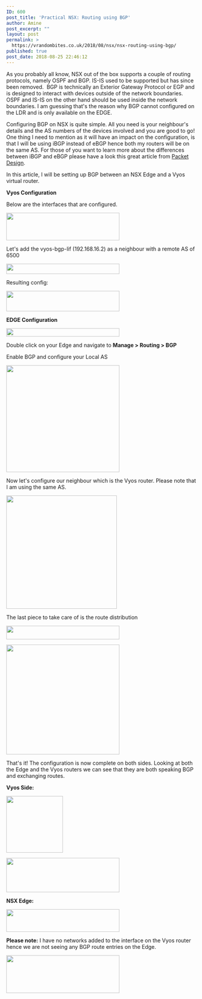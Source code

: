 ```yaml
---
ID: 600
post_title: 'Practical NSX: Routing using BGP'
author: Amine
post_excerpt: ""
layout: post
permalink: >
  https://vrandombites.co.uk/2018/08/nsx/nsx-routing-using-bgp/
published: true
post_date: 2018-08-25 22:46:12
---
```

<!-- wp:paragraph -->
<p></p><p>As you probably all know, NSX out of the box supports a couple of routing protocols, namely OSPF and BGP. IS-IS used to be supported but has since been removed. &nbsp;BGP is technically an Exterior Gateway Protocol or EGP and is designed to interact with devices outside of the network boundaries. OSPF and IS-IS on the other hand should be used inside the network boundaries. I am guessing that's the reason why BGP cannot configured on the LDR and is only available on the EDGE.</p>
<p>Configuring BGP on NSX is quite simple. All you need is your neighbour's details and the AS numbers of the devices involved and you are good to go! One thing I need to mention as it will have an impact on the configuration, is that I will be using iBGP instead of eBGP hence both my routers will be on the same AS. For those of you want to learn more about the differences between iBGP and eBGP please have a look this great article from&nbsp;<a href="https://www.packetdesign.com/blog/network-basics-what-are-ibgp-and-ebgp/">Packet Design</a>.</p>
<p>In this article, I will be setting up BGP between an NSX Edge and a Vyos virtual router.&nbsp;</p>
<p><strong>Vyos Configuration</strong></p>
<p>Below are the interfaces that are configured.&nbsp;</p>
<p><a href="https://vrandombites.co.uk/wp-content/uploads/2018/08/bgp1.png"><img class="alignnone wp-image-604 size-medium" src="https://vrandombites.co.uk/wp-content/uploads/2018/08/bgp1-300x73.png" alt="" width="300" height="73"/></a></p>
<!-- /wp:paragraph -->

<!-- wp:paragraph -->
<p></p><p>Let's add the vyos-bgp-lif (192.168.16.2) as a neighbour with a remote AS of 6500&nbsp;</p>
<p><a href="https://vrandombites.co.uk/wp-content/uploads/2018/08/bgp3.png"><img class="alignnone wp-image-607 size-medium" src="https://vrandombites.co.uk/wp-content/uploads/2018/08/bgp3-300x27.png" alt="" width="300" height="27"/></a></p>
<p>Resulting config:</p>
<p><a href="https://vrandombites.co.uk/wp-content/uploads/2018/08/bgp4.png"><img class="alignnone wp-image-609 size-medium" src="https://vrandombites.co.uk/wp-content/uploads/2018/08/bgp4-300x54.png" alt="" width="300" height="54"/></a></p>
<p><strong>EDGE Configuration</strong></p>
<p><a href="https://vrandombites.co.uk/wp-content/uploads/2018/08/bgp2.png"><img class="alignnone wp-image-605 size-medium" src="https://vrandombites.co.uk/wp-content/uploads/2018/08/bgp2-300x22.png" alt="" width="300" height="22"/></a></p>
<p>Double click on your Edge and navigate to <strong>Manage &gt; Routing &gt; BGP&nbsp;</strong></p>
<p>Enable BGP and configure your Local AS</p>
<p><a href="https://vrandombites.co.uk/wp-content/uploads/2018/08/bgp5.png"><img class="alignnone wp-image-610 size-medium" src="https://vrandombites.co.uk/wp-content/uploads/2018/08/bgp5-300x283.png" alt="" width="300" height="283"/></a></p>
<p>Now let's configure our neighbour which is the Vyos router. Please note that I am using the same AS.</p>
<p><a href="https://vrandombites.co.uk/wp-content/uploads/2018/08/bgp6.png"><img class="alignnone wp-image-611 size-medium" src="https://vrandombites.co.uk/wp-content/uploads/2018/08/bgp6-293x300.png" alt="" width="293" height="300"/></a></p>
<p>The last piece to take care of is the route distribution&nbsp;</p>
<p><a href="https://vrandombites.co.uk/wp-content/uploads/2018/08/bgp7.png"><img class="alignnone wp-image-612 size-medium" src="https://vrandombites.co.uk/wp-content/uploads/2018/08/bgp7-300x36.png" alt="" width="300" height="36"/></a></p>
<p><a href="https://vrandombites.co.uk/wp-content/uploads/2018/08/bgp8.png"><img class="alignnone wp-image-613 size-medium" src="https://vrandombites.co.uk/wp-content/uploads/2018/08/bgp8-300x291.png" alt="" width="300" height="291"/></a></p>
<p>That's it! The configuration is now complete on both sides. Looking at both the Edge and the Vyos routers we can see that they are both speaking BGP and exchanging routes.</p>
<p><strong>Vyos Side:</strong></p>
<p><a href="https://vrandombites.co.uk/wp-content/uploads/2018/08/bgp9.png"><img class="alignnone size-thumbnail wp-image-614" src="https://vrandombites.co.uk/wp-content/uploads/2018/08/bgp9-150x150.png" alt="" width="150" height="150"/></a></p>
<p><a href="https://vrandombites.co.uk/wp-content/uploads/2018/08/bgp10.png"><img class="alignnone wp-image-615 size-medium" src="https://vrandombites.co.uk/wp-content/uploads/2018/08/bgp10-300x91.png" alt="" width="300" height="91"/></a></p>
<p><strong>NSX Edge:</strong></p>
<p><a href="https://vrandombites.co.uk/wp-content/uploads/2018/08/bgp11.png"><img class="alignnone wp-image-616 size-medium" src="https://vrandombites.co.uk/wp-content/uploads/2018/08/bgp11-300x60.png" alt="" width="300" height="60"/></a></p>
<p><strong>Please note:</strong> I have no networks added to the interface on the Vyos router hence we are not seeing any BGP route entries on the Edge.</p>
<p><a href="https://vrandombites.co.uk/wp-content/uploads/2018/08/bgp12.png"><img class="alignnone wp-image-617 size-medium" src="https://vrandombites.co.uk/wp-content/uploads/2018/08/bgp12-300x100.png" alt="" width="300" height="100"/></a></p>
<!-- /wp:paragraph -->